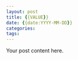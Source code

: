 ```yaml
---
layout: post
title: {{VALUE}}
date: {{date:YYYY-MM-DD}}
categories: 
tags: 
---
```


Your post content here.